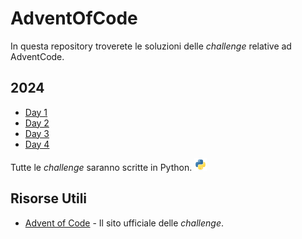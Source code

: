 # AdventOfCode

In questa repository troverete le soluzioni delle *challenge* relative ad AdventCode.

## 2024

- [Day 1](2024/Day1)
- [Day 2](2024/Day2)
- [Day 3](2024/Day3)
- [Day 4](2024/Day4)

Tutte le *challenge* saranno scritte in Python.  <img src="https://raw.githubusercontent.com/devicons/devicon/master/icons/python/python-original.svg" alt="python" width="20" height="20"/>

## Risorse Utili

- [Advent of Code](https://adventofcode.com) - Il sito ufficiale delle *challenge*.
